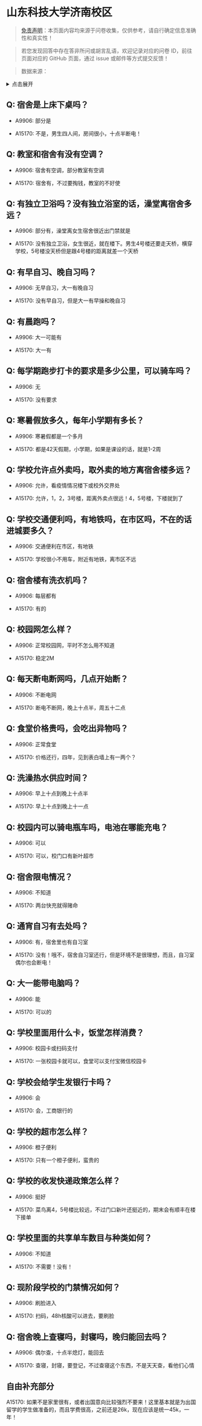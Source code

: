 # 山东科技大学济南校区

> [免责声明](https://colleges.chat/#_3)：本页面内容均来源于问卷收集，仅供参考，请自行确定信息准确性和真实性！

> 若您发现回答中存在答非所问或胡言乱语，欢迎记录对应的问卷 ID，前往页面对应的 GitHub 页面，通过 issue 或邮件等方式提交反馈！

> 数据来源：

<details><summary>点击展开</summary>
<ul>
<li>A9906: 匿名 (2022 年 06 月)</li>
<li>A15170: 匿名 (2022 年 07 月)</li>
</ul>
</details>

## Q: 宿舍是上床下桌吗？

- A9906: 部分是

- A15170: 不是，男生四人间，房间很小，十点半断电！

## Q: 教室和宿舍有没有空调？

- A9906: 宿舍有空调，部分教室有空调

- A15170: 宿舍有，不过要掏钱，教室的不好使

## Q: 有独立卫浴吗？没有独立浴室的话，澡堂离宿舍多远？

- A9906: 部分有，澡堂离女生宿舍很近出门禁就是

- A15170: 没有独立卫浴，女生很近，就在楼下。男生4号楼还要走天桥，横穿学校，5号楼没天桥但是跟4号楼的距离就差一个天桥

## Q: 有早自习、晚自习吗？

- A9906: 无早自习，大一有晚自习

- A15170: 没有早自习，但是大一有早操和晚自习

## Q: 有晨跑吗？

- A9906: 大一可能有

- A15170: 大一有

## Q: 每学期跑步打卡的要求是多少公里，可以骑车吗？

- A9906: 无

- A15170: 没有要求

## Q: 寒暑假放多久，每年小学期有多长？

- A9906: 寒暑假都是一个多月

- A15170: 都是42天假期，小学期，如果是课设的话，就是1-2周

## Q: 学校允许点外卖吗，取外卖的地方离宿舍楼多远？

- A9906: 允许，看疫情情况楼下或校外交界处

- A15170: 允许，1，2，3号楼，距离外卖点很远！4，5号楼，下楼就到了

## Q: 学校交通便利吗，有地铁吗，在市区吗，不在的话进城要多久？

- A9906: 交通便利在市区，有地铁

- A15170: 学校很小不用车，附近有地铁，离市区不远

## Q: 宿舍楼有洗衣机吗？

- A9906: 每层都有

- A15170: 有的

## Q: 校园网怎么样？

- A9906: 正常校园网，平时不怎么用不知道

- A15170: 稳定2M

## Q: 每天断电断网吗，几点开始断？

- A9906: 不断电网

- A15170: 断电不断网，晚上十点半，周五十二点

## Q: 食堂价格贵吗，会吃出异物吗？

- A9906: 正常食堂

- A15170: 价格还行，四年，见到表白墙上有一两个？

## Q: 洗澡热水供应时间？

- A9906: 早上十点到晚上十点半

- A15170: 早上十点到晚上十一点

## Q: 校园内可以骑电瓶车吗，电池在哪能充电？

- A9906: 可以

- A15170: 可以，校门口有新叶超市

## Q: 宿舍限电情况？

- A9906: 不知道

- A15170: 两台快充就得赌命

## Q: 通宵自习有去处吗？

- A9906: 有，宿舍里也有自习室

- A15170: 没有！哦不，宿舍自习室还行，但是环境不是很理想，而且，自习室偶尔也会断电！

## Q: 大一能带电脑吗？

- A9906: 能

- A15170: 可以的

## Q: 学校里面用什么卡，饭堂怎样消费？

- A9906: 校园卡或扫码支付

- A15170: 一张校园卡就可以，食堂可以支付宝微信校园卡

## Q: 学校会给学生发银行卡吗？

- A9906: 会

- A15170: 会，工商银行的

## Q: 学校的超市怎么样？

- A9906: 橙子便利

- A15170: 只有一个橙子便利，蛮贵的

## Q: 学校的收发快递政策怎么样？

- A9906: 挺好

- A15170: 菜鸟离4，5号楼比较远，不过门口新叶还挺近的，期末会有顺丰在楼下接单

## Q: 学校里面的共享单车数目与种类如何？

- A9906: 不知道

- A15170: 不需要！没有！

## Q: 现阶段学校的门禁情况如何？

- A9906: 刷脸进入

- A15170: 扫码，48h核酸可以进去，要刷脸

## Q: 宿舍晚上查寝吗，封寝吗，晚归能回去吗？

- A9906: 偶尔查，十点半熄灯，能回去

- A15170: 查寝，封寝，要登记，不过查寝这个东西，不是天天查，看他们心情

## 自由补充部分

A15170: 如果不是家里很有，或者出国意向比较强烈不要来！这里基本就是为出国留学的学生做准备的，而且学费很高，之前还是26k，现在应该是统一45k，一年！